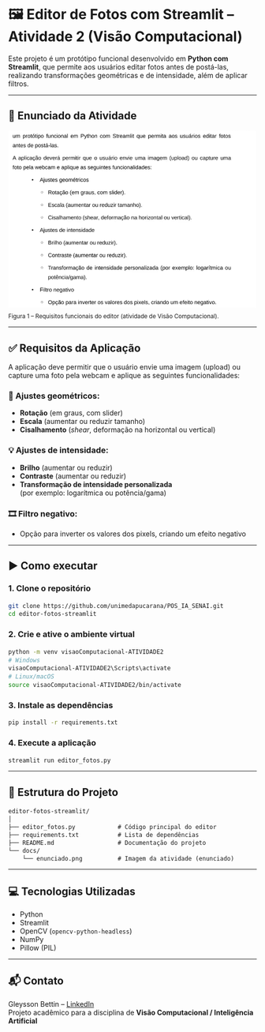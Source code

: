 # 🖼️ Editor de Fotos com Streamlit – Atividade 2 (Visão Computacional)

Este projeto é um protótipo funcional desenvolvido em **Python com Streamlit**, que permite aos usuários editar fotos antes de postá-las, realizando transformações geométricas e de intensidade, além de aplicar filtros.

---

## 📸 Enunciado da Atividade

![Enunciado da Atividade](docs/enunciado.png)
<sub>Figura 1 – Requisitos funcionais do editor (atividade de Visão Computacional).</sub>

---

## ✅ Requisitos da Aplicação

A aplicação deve permitir que o usuário envie uma imagem (upload) ou capture uma foto pela webcam e aplique as seguintes funcionalidades:

### 🔁 Ajustes geométricos:
- **Rotação** (em graus, com slider)
- **Escala** (aumentar ou reduzir tamanho)
- **Cisalhamento** (*shear*, deformação na horizontal ou vertical)

### 💡 Ajustes de intensidade:
- **Brilho** (aumentar ou reduzir)
- **Contraste** (aumentar ou reduzir)
- **Transformação de intensidade personalizada**  
  (por exemplo: logarítmica ou potência/gama)

### 🎞️ Filtro negativo:
- Opção para inverter os valores dos pixels, criando um efeito negativo

---

## ▶️ Como executar

### 1. Clone o repositório

```bash
git clone https://github.com/unimedapucarana/POS_IA_SENAI.git
cd editor-fotos-streamlit
```

### 2. Crie e ative o ambiente virtual

```bash
python -m venv visaoComputacional-ATIVIDADE2
# Windows
visaoComputacional-ATIVIDADE2\Scripts\activate
# Linux/macOS
source visaoComputacional-ATIVIDADE2/bin/activate
```

### 3. Instale as dependências

```bash
pip install -r requirements.txt
```

### 4. Execute a aplicação

```bash
streamlit run editor_fotos.py
```

---

## 📂 Estrutura do Projeto

```
editor-fotos-streamlit/
│
├── editor_fotos.py            # Código principal do editor
├── requirements.txt           # Lista de dependências
├── README.md                  # Documentação do projeto
└── docs/
    └── enunciado.png          # Imagem da atividade (enunciado)
```

---

## 💻 Tecnologias Utilizadas

- Python
- Streamlit
- OpenCV (`opencv-python-headless`)
- NumPy
- Pillow (PIL)

---

## 📬 Contato

Gleysson Bettin – [LinkedIn](hhttps://br.linkedin.com/in/gleyssonbettin)  
Projeto acadêmico para a disciplina de **Visão Computacional / Inteligência Artificial**
